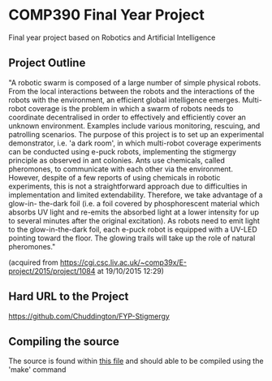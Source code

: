 # COMP390 Final Year Project
Final year project based on Robotics and Artificial Intelligence


## Project Outline
"A robotic swarm is composed of a large number of simple physical robots. From
the local interactions between the robots and the interactions of the robots
with the environment, an efficient global intelligence emerges. Multi-robot
coverage is the problem in which a swarm of robots needs to coordinate
decentralised in order to effectively and efficiently cover an unknown
environment. Examples include various monitoring, rescuing, and patrolling
scenarios. The purpose of this project is to set up an experimental
demonstrator, i.e. 'a dark room', in which multi-robot coverage experiments can
be conducted using e-puck robots, implementing the stigmergy principle as
observed in ant colonies. Ants use chemicals, called pheromones, to communicate
with each other via the environment. However, despite of a few reports of using
chemicals in robotic experiments, this is not a straightforward approach due to
difficulties in implementation and limited extendability. Therefore, we take
advantage of a glow-in- the-dark foil (i.e. a foil covered by phosphorescent
material which absorbs UV light and re-emits the absorbed light at a lower
intensity for up to several minutes after the original excitation). As robots
need to emit light to the glow-in-the-dark foil, each e-puck robot is equipped
with a UV-LED pointing toward the floor. The glowing trails will take up the
role of natural pheromones."

(acquired from https://cgi.csc.liv.ac.uk/~comp39x/E-project/2015/project/1084 at
19/10/2015 12:29)

## Hard URL to the Project
https://github.com/Chuddington/FYP-Stigmergy

## Compiling the source
The source is found within [this file](roboCode/stico/main.c) and should able
to be compiled using the 'make' command
